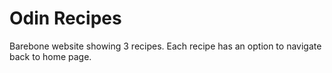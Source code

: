 # Odin Recipes

Barebone website showing 3 recipes. Each recipe has an option to navigate back to home page.